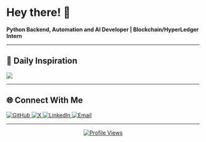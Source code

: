 # Hey there! 👋

**Python Backend, Automation and AI Developer | Blockchain/HyperLedger Intern**

---



## 💭 Daily Inspiration
![](https://quotes-github-readme.vercel.app/api?type=horizontal&theme=dark)

---

## 🌐 Connect With Me

<p align="left">
  <a href="https://github.com/a3ro-dev" target="_blank">
    <img src="https://img.shields.io/badge/GitHub-181717?style=for-the-badge&logo=github&logoColor=white" alt="GitHub"/>
  </a>
  <a href="https://x.com/a3rodev" target="_blank">
    <img src="https://img.shields.io/badge/X-000000?style=for-the-badge&logo=x&logoColor=white" alt="X"/>
  </a>
  <a href="https://www.linkedin.com/in/akshat-singh-kushwaha/" target="_blank">
    <img src="https://img.shields.io/badge/LinkedIn-0A66C2?style=for-the-badge&logo=linkedin&logoColor=white" alt="LinkedIn"/>
  </a>
  <a href="mailto:akshatsingh14372@outlook.com">
    <img src="https://img.shields.io/badge/Email-0078D4?style=for-the-badge&logo=microsoft-outlook&logoColor=white" alt="Email"/>
  </a>
</p>

---

<div align="center">
  
[![Profile Views](https://visitcount.itsvg.in/api?id=a3ro-dev&icon=2&color=6)](https://visitcount.itsvg.in)

</div>

